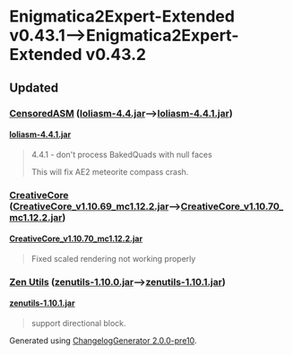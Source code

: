 # Enigmatica2Expert-Extended v0.43.1⟶Enigmatica2Expert-Extended v0.43.2


## Updated

### [CensoredASM](https://www.curseforge.com/minecraft/mc-mods/lolasm) ([loliasm-4.4.jar](https://www.curseforge.com/minecraft/mc-mods/lolasm/files/3551623)⟶[loliasm-4.4.1.jar](https://www.curseforge.com/minecraft/mc-mods/lolasm/files/3630148))

#### [loliasm-4.4.1.jar](https://www.curseforge.com/minecraft/mc-mods/lolasm/files/3630148)
  > 
  > 4.4.1 - don't process BakedQuads with null faces
  > 
  > This will fix AE2 meteorite compass crash.
  > 
### [CreativeCore](https://www.curseforge.com/minecraft/mc-mods/creativecore) ([CreativeCore_v1.10.69_mc1.12.2.jar](https://www.curseforge.com/minecraft/mc-mods/creativecore/files/3537907)⟶[CreativeCore_v1.10.70_mc1.12.2.jar](https://www.curseforge.com/minecraft/mc-mods/creativecore/files/3626833))

#### [CreativeCore_v1.10.70_mc1.12.2.jar](https://www.curseforge.com/minecraft/mc-mods/creativecore/files/3626833)
  > 
  > Fixed scaled rendering not working properly
  > 
### [Zen Utils](https://www.curseforge.com/minecraft/mc-mods/zenutil) ([zenutils-1.10.0.jar](https://www.curseforge.com/minecraft/mc-mods/zenutil/files/3598337)⟶[zenutils-1.10.1.jar](https://www.curseforge.com/minecraft/mc-mods/zenutil/files/3627721))

#### [zenutils-1.10.1.jar](https://www.curseforge.com/minecraft/mc-mods/zenutil/files/3627721)
  > 
  > support directional block.
  > 

Generated using [ChangelogGenerator 2.0.0-pre10](https://github.com/TheRandomLabs/ChangelogGenerator).

